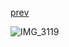 
[prev](https://github.com/ev-jack/spring_course_rest/blob/master/preview%20(1)%20(1).png)


![IMG_3119](https://user-images.githubusercontent.com/55141193/226207498-e76e8420-4c48-49d0-91bb-27261383d5c3.JPG)
